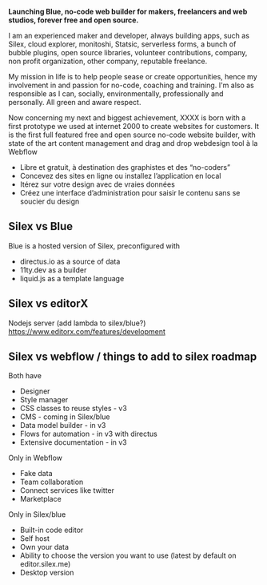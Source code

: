 **Launching Blue, no-code web builder for makers, freelancers and web studios, forever free and open source.**

I am an experienced maker and developer, always building apps, such as Silex, cloud explorer, monitoshi, Statsic, serverless forms, a bunch of bubble plugins, open source libraries, volunteer contributions, company, non profit organization, other company, reputable freelance.

My mission in life is to help people sease or create opportunities, hence my involvement in and passion for no-code, coaching and training. I'm also as responsible as I can, socially, environmentally, professionally and personally. All green and aware respect.

Now concerning my next and biggest achievement, XXXX is born with a first prototype we used at internet 2000 to create websites for customers. It is the first full featured free and open source no-code website builder, with state of the art content management and drag and drop webdesign tool à la Webflow

* Libre et gratuit, à destination des graphistes et des “no-coders”
* Concevez des sites en ligne ou installez l’application en local
* Itérez sur votre design avec de vraies données
* Créez une interface d’administration pour saisir le contenu sans se soucier du design

## Silex vs Blue

Blue is a hosted version of Silex, preconfigured with

* directus.io as a source of data
* 11ty.dev as a builder
* liquid.js as a template language

## Silex vs editorX

Nodejs server (add lambda to silex/blue?)
https://www.editorx.com/features/development

## Silex vs webflow / things to add to silex roadmap

Both have

* Designer
* Style manager
* CSS classes to reuse styles - v3
* CMS - coming in Silex/blue
* Data model builder - in v3
* Flows for automation - in v3 with directus
* Extensive documentation - in v3

Only in Webflow

* Fake data
* Team collaboration
* Connect services like twitter
* Marketplace

Only in Silex/blue

* Built-in code editor
* Self host
* Own your data
* Ability to choose the version you want to use (latest by default on editor.silex.me)
* Desktop version
